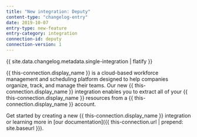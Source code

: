 ```yaml
---
title: "New integration: Deputy"
content-type: "changelog-entry"
date: 2019-10-07
entry-type: new-feature
entry-category: integration
connection-id: deputy
connection-version: 1
---
```

{{ site.data.changelog.metadata.single-integration | flatify }}

{{ this-connection.display_name }} is a cloud-based workforce management and scheduling platform designed to help companies organize, track, and manage their teams. Our new {{ this-connection.display_name }} integration enables you to extract all of your {{ this-connection.display_name }} resources from a {{ this-connection.display_name }} account.

Get started by creating a new {{ this-connection.display_name }} integration or learning more in [our documentation]({{ this-connection.url | prepend: site.baseurl }}).